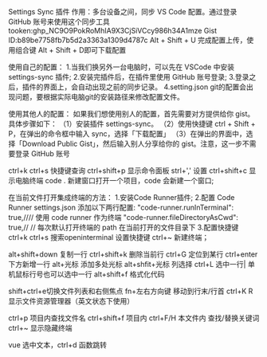 Settings Sync 插件 作用：多台设备之间，同步 VS Code 配置。通过登录 GitHub 账号来使用这个同步工具
tooken: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
Gist ID:b89be7758fb7b5d2a3363a1309d4787c
Alt + Shift + U 完成配置上传，使用组合键 Alt + Shift + D即可下载配置


使用自己的配置：
1.当我们换另外一台电脑时，可以先在 VSCode 中安装 settings-sync 插件;
2.安装完插件后，在插件里使用 GitHub 账号登录;
3.登录之后，插件的界面上，会自动出现之前的同步记录。
4.setting.json git的配置会出现问题，要根据实际电脑git的安装路径来修改配置文件。


使用其他人的配置：
如果我们想使用别人的配置，首先需要对方提供给你 gist。具体步骤如下：
（1）安装插件 settings-sync。
（2）使用快捷键 ctrl + Shift + P，在弹出的命令框中输入 sync，选择「下载配置」
（3）在弹出的界面中，选择「Download Public Gist」，然后输入别人分享给你的 gist。注意，这一步不需要登录 GitHub 账号


ctrl+k ctrl+s 快捷键查询
ctrl+shift+p 显示命令面板
strl+',' 设置
ctrl+shift+c 显示电脑终端
code . 新建窗口打开一个项目，code 会新建一个窗口;

在当前文件打开集成终端的方法：
1.安装Code Runner插件;
2.配置 Code Runner settings.json 添加以下两行配置:
  "code-runner.runInTerminal": true,//// 使用 code runner 作为终端
  "code-runner.fileDirectoryAsCwd": true,// // 每次默认打开终端的 path 在当前打开的文件目录下
3.配置快捷键 ctrl+k ctrl+s 搜索openinterminal  设置快捷键 ctrl+~ 新建终端；


alt+shift+down 复制一行    ctrl+shift+k 删除当前行       ctrl+G 定位到某行 ctrl+enter 下方新增一行
alt+光标 添加多处光标       alt+shfit+光标 列选择         ctrl+L 选中一行| 单机鼠标行号也可以选中一行
alt+shift+f 格式化代码

shift+ctrl+e切换文件列表和右侧焦点   fn+左右方向键 移动到行末/行首
ctrl+K R 显示文件资源管理器（英文状态下使用）


ctrl+p 项目内查找文件名
ctrl+shift+f 项目内  ctrl+F/H 本文件内   查找/替换关键词 
ctrl+~ 显示隐藏终端

vue 选中文本，ctrl+d 函数跳转